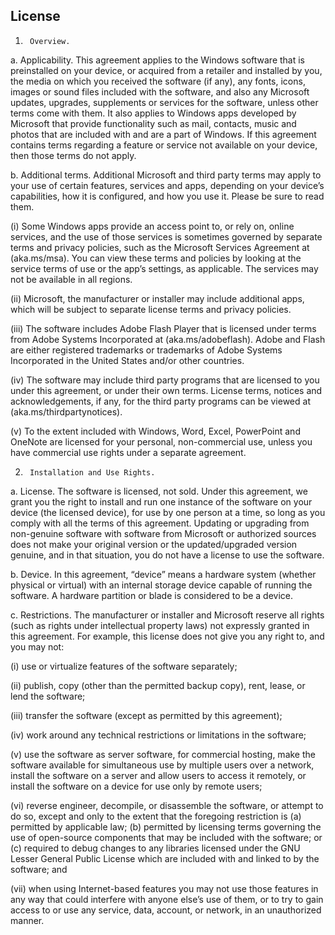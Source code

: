 ## License

1.      Overview.

  a.      Applicability. This agreement applies to the Windows software that is preinstalled on your device, or acquired from a retailer and installed by you, the media on which you received the software (if any), any fonts, icons, images or sound files included with the software, and also any Microsoft updates, upgrades, supplements or services for the software, unless other terms come with them. It also applies to Windows apps developed by Microsoft that provide functionality such as mail, contacts, music and photos that are included with and are a part of Windows. If this agreement contains terms regarding a feature or service not available on your device, then those terms do not apply.
  
  b.      Additional terms. Additional Microsoft and third party terms may apply to your use of certain features, services and apps, depending on your device’s capabilities, how it is configured, and how you use it. Please be sure to read them.
  
  (i)      Some Windows apps provide an access point to, or rely on, online services, and the use of those services is sometimes governed by separate terms and privacy policies, such as the Microsoft Services Agreement at (aka.ms/msa). You can view these terms and policies by looking at the service terms of use or the app’s settings, as applicable. The services may not be available in all regions.
  
  (ii)     Microsoft, the manufacturer or installer may include additional apps, which will be subject to separate license terms and privacy policies.
  
  (iii)    The software includes Adobe Flash Player that is licensed under terms from Adobe Systems Incorporated at (aka.ms/adobeflash). Adobe and Flash are either registered trademarks or trademarks of Adobe Systems Incorporated in the United States and/or other countries.
  
  (iv)    The software may include third party programs that are licensed to you under this agreement, or under their own terms. License terms, notices and acknowledgements, if any, for the third party programs can be viewed at (aka.ms/thirdpartynotices).
  
  (v)     To the extent included with Windows, Word, Excel, PowerPoint and OneNote are licensed for your personal, non-commercial use, unless you have commercial use rights under a separate agreement.

2.      Installation and Use Rights.
  
  a.      License. The software is licensed, not sold. Under this agreement, we grant you the right to install and run one instance of the software on your device (the licensed device), for use by one person at a time, so long as you comply with all the terms of this agreement. Updating or upgrading from non-genuine software with software from Microsoft or authorized sources does not make your original version or the updated/upgraded version genuine, and in that situation, you do not have a license to use the software.
  
  b.      Device. In this agreement, “device” means a hardware system (whether physical or virtual) with an internal storage device capable of running the software. A hardware partition or blade is considered to be a device.
  
  c.      Restrictions. The manufacturer or installer and Microsoft reserve all rights (such as rights under intellectual property laws) not expressly granted in this agreement. For example, this license does not give you any right to, and you may not:
  
  (i)      use or virtualize features of the software separately;
  
  (ii)     publish, copy (other than the permitted backup copy), rent, lease, or lend the software;
  
  (iii)    transfer the software (except as permitted by this agreement);
  
  (iv)    work around any technical restrictions or limitations in the software;
  
  (v)     use the software as server software, for commercial hosting, make the software available for simultaneous use by multiple users over a network, install the software on a server and allow users to access it remotely, or install the software on a device for use only by remote users;
  
  (vi)    reverse engineer, decompile, or disassemble the software, or attempt to do so, except and only to the extent that the foregoing restriction is (a) permitted by applicable law; (b) permitted by licensing terms governing the use of open-source components that may be included with the software; or (c) required to debug changes to any libraries licensed under the GNU Lesser General Public License which are included with and linked to by the software; and
  
(vii)   when using Internet-based features you may not use those features in any way that could interfere with anyone else’s use of them, or to try to gain access to or use any service, data, account, or network, in an unauthorized manner.
